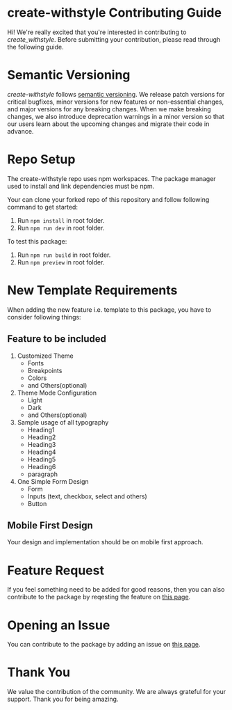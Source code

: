 # create-withstyle Contributing Guide

Hi! We're really excited that you're interested in contributing to _create_withstyle_. Before submitting your contribution, please read through the following guide.

# Semantic Versioning

_create-withstyle_ follows [semantic versioning](https://semver.org/). We release patch versions for critical bugfixes, minor versions for new features or non-essential changes, and major versions for any breaking changes. When we make breaking changes, we also introduce deprecation warnings in a minor version so that our users learn about the upcoming changes and migrate their code in advance.

# Repo Setup

The create-withstyle repo uses npm workspaces. The package manager used to install and link dependencies must be npm.

Your can clone your forked repo of this repository and follow following command to get started:

1. Run `npm install` in root folder.
2. Run `npm run dev` in root folder.

To test this package:

1. Run `npm run build` in root folder.
2. Run `npm preview` in root folder.

# New Template Requirements

When adding the new feature i.e. template to this package, you have to consider following things:

## Feature to be included

1. Customized Theme
   - Fonts
   - Breakpoints
   - Colors
   - and Others(optional)
2. Theme Mode Configuration
   - Light
   - Dark
   - and Others(optional)
3. Sample usage of all typography
   - Heading1
   - Heading2
   - Heading3
   - Heading4
   - Heading5
   - Heading6
   - paragraph
4. One Simple Form Design
   - Form
   - Inputs (text, checkbox, select and others)
   - Button

## Mobile First Design

Your design and implementation should be on mobile first approach.

# Feature Request

If you feel something need to be added for good reasons, then you can also contribute to the package by reqesting the feature on [this page](https://github.com/surajpheudin/create-withstyle/issues).

# Opening an Issue

You can contribute to the package by adding an issue on [this page](https://github.com/surajpheudin/create-withstyle/issues).

# Thank You

We value the contribution of the community. We are always grateful for your support. Thank you for being amazing.
